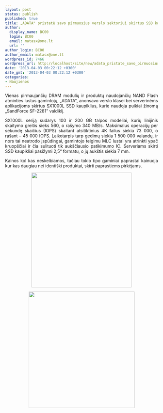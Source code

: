 ```yaml
---
layout: post
status: publish
published: true
title: „ADATA" pristatė savo pirmuosius verslo sektoriui skirtus SSD kaupiklius
author:
  display_name: BC00
  login: BC00
  email: matasx@one.lt
  url: ''
author_login: BC00
author_email: matasx@one.lt
wordpress_id: 7466
wordpress_url: http://localhost/site/new/adata_pristate_savo_pirmuosius_verslo_sektoriui_skirtus_ssd_kaupiklius/
date: '2013-04-03 00:22:12 +0300'
date_gmt: '2013-04-03 00:22:12 +0300'
categories:
- Naujienos
---
```

<p style="text-align: justify;">
	Vienas pirmaujančių DRAM modulių ir produktų naudojančių NAND Flash atminties lustus gamintojų, &bdquo;ADATA&quot;, anonsavo verslo klasei bei serverinėms aplikacijoms skirtus SX1000L SSD kaupiklius, kurie naudoja puikiai žinomą &bdquo;SandForce SF-2281&quot; valdiklį.</p>
<p style="text-align: justify;">
	SX1000L seriją sudarys 100 ir 200 GB talpos modeliai, kurių linijinis skaitymo greitis sieks 560, o ra&scaron;ymo 340 MB/s. Maksimalus operacijų per sekundę skaičius (IOPS) skaitant atsitiktinius 4K failus siekia 73 000, o ra&scaron;ant &ndash; 45 000 IOPS. Laikotarpis tarp gedimų siekia 1 500 000 valandų, ir nors tai neatrodo įspūdingai, gamintojo teigimu MLC lustai yra atrinkti ypač kruop&scaron;čiai ir čia sulituoti tik auk&scaron;čiausio patikimumo IC. Serveriams skirti SSD kaupikliai pasižymi 2,5&ldquo; formatu, o jų auk&scaron;tis siekia 7 mm.</p>
<p style="text-align: justify;">
	Kainos kol kas neskelbiamos, tačiau tokio tipo gaminiai paprastai kainuoja kur kas daugiau nei identi&scaron;ki produktai, skirti paprastiems pirkėjams.</p>
<p style="text-align: center;">
	<img alt="" src="http://technews.lt/userfiles/SX1000L.jpg" style="width: 330px; height: 379px;" /></p>
<p style="text-align: center;">
	<img alt="" src="http://technews.lt/userfiles/SX1000L(2).jpg" style="width: 349px; height: 384px;" /></p>
